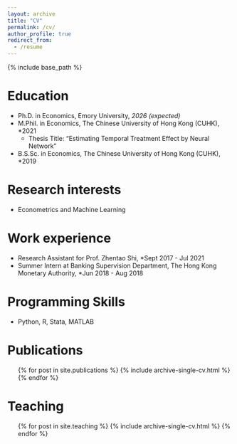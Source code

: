 ```yaml
---
layout: archive
title: "CV"
permalink: /cv/
author_profile: true
redirect_from:
  - /resume
---
```


{% include base_path %}

Education
======
* Ph.D. in Economics, Emory University, <i> 2026 (expected) </i>
* M.Phil. in Economics, The Chinese University of Hong Kong (CUHK), *2021
  - Thesis Title: “Estimating Temporal Treatment Effect by Neural Network”
* B.S.Sc. in Economics, The Chinese University of Hong Kong (CUHK), *2019

Research interests
======
* Econometrics and Machine Learning

Work experience
======
* Research Assistant for Prof. Zhentao Shi, *Sept 2017 - Jul 2021
* Summer Intern at Banking Supervision Department, The Hong Kong Monetary Authority, *Jun 2018 - Aug 2018
  
Programming Skills
======
* Python, R, Stata, MATLAB 

Publications
======
  <ul>{% for post in site.publications %}
    {% include archive-single-cv.html %}
  {% endfor %}</ul>
  
<!-- Talks
======
  <ul>{% for post in site.talks %}
    {% include archive-single-talk-cv.html %}
  {% endfor %}</ul> -->
  
Teaching
======
  <ul>{% for post in site.teaching %}
    {% include archive-single-cv.html %}
  {% endfor %}</ul>

<!-- Service and leadership
======
* Currently signed in to 43 different slack teams -->
